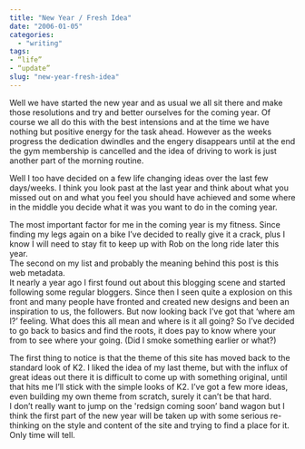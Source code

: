 ```yaml
---
title: "New Year / Fresh Idea"
date: "2006-01-05"
categories: 
  - "writing"
tags:
- “life”
- “update”
slug: "new-year-fresh-idea"
---
```


Well we have started the new year and as usual we all sit there and make those resolutions and try and better ourselves for the coming year. Of course we all do this with the best intensions and at the time we have nothing but positive energy for the task ahead. However as the weeks progress the dedication dwindles and the engery disappears until at the end the gym membership is cancelled and the idea of driving to work is just another part of the morning routine.
  
Well I too have decided on a few life changing ideas over the last few days/weeks. I think you look past at the last year and think about what you missed out on and what you feel you should have achieved and some where in the middle you decide what it was you want to do in the coming year.
  
The most important factor for me in the coming year is my fitness. Since finding my legs again on a bike I’ve decided to really give it a crack, plus I know I will need to stay fit to keep up with Rob on the long ride later this year.  
The second on my list and probably the meaning behind this post is this web metadata.  
It nearly a year ago I first found out about this blogging scene and started following some regular bloggers. Since then I seen quite a explosion on this front and many people have fronted and created new designs and been an inspiration to us, the followers. But now looking back I’ve got that ‘where am I?’ feeling. What does this all mean and where is it all going? So I’ve decided to go back to basics and find the roots, it does pay to know where your from to see where your going. (Did I smoke something earlier or what?)
  
The first thing to notice is that the theme of this site has moved back to the standard look of K2. I liked the idea of my last theme, but with the influx of great ideas out there it is difficult to come up with something original, until that hits me I’ll stick with the simple looks of K2. I’ve got a few more ideas, even building my own theme from scratch, surely it can’t be that hard.  
I don’t really want to jump on the 'redsign coming soon’ band wagon but I think the first part of the new year will be taken up with some serious re-thinking on the style and content of the site and trying to find a place for it. Only time will tell.
